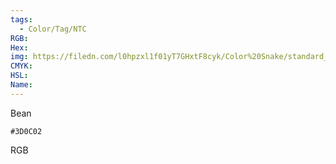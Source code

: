 ```yaml
---
tags:
  - Color/Tag/NTC
RGB:
Hex:
img: https://filedn.com/l0hpzxl1f01yT7GHxtF8cyk/Color%20Snake/standard_csv_to_svg/%23/3D0C02.svg
CMYK:
HSL:
Name:
---
```

Bean  
```palette
#3D0C02
```
RGB
